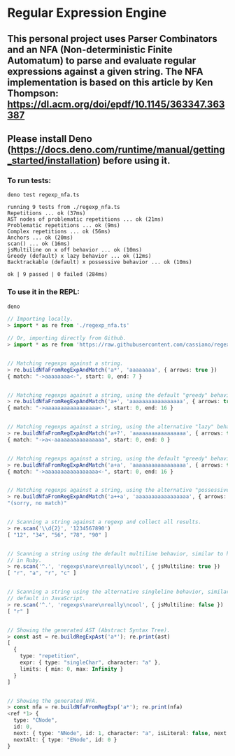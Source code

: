 # Regular Expression Engine

## This personal project uses Parser Combinators and an NFA (Non-deterministic Finite Automatum) to parse and evaluate regular expressions against a given string. The NFA implementation is based on this article by Ken Thompson: https://dl.acm.org/doi/epdf/10.1145/363347.363387

## Please install Deno (https://docs.deno.com/runtime/manual/getting_started/installation) before using it.

### To run tests:

```
deno test regexp_nfa.ts

running 9 tests from ./regexp_nfa.ts
Repetitions ... ok (37ms)
AST nodes of problematic repetitions ... ok (21ms)
Problematic repetitions ... ok (9ms)
Complex repetitions ... ok (56ms)
Anchors ... ok (20ms)
scan() ... ok (16ms)
jsMultiline on x off behavior ... ok (10ms)
Greedy (default) x lazy behavior ... ok (12ms)
Backtrackable (default) x possessive behavior ... ok (10ms)

ok | 9 passed | 0 failed (284ms)
```

### To use it in the REPL:

```ts
deno

// Importing locally.
> import * as re from './regexp_nfa.ts'

// Or, importing directly from Github.
> import * as re from 'https://raw.githubusercontent.com/cassiano/regexps/main/regexp_nfa.ts'


// Matching regexps against a string.
> re.buildNfaFromRegExpAndMatch('a*', 'aaaaaaaa', { arrows: true })
{ match: "->aaaaaaaa<-", start: 0, end: 7 }


// Matching regexps against a string, using the default "greedy" behavior.
> re.buildNfaFromRegExpAndMatch('a+', 'aaaaaaaaaaaaaaaaa', { arrows: true })
{ match: "->aaaaaaaaaaaaaaaaa<-", start: 0, end: 16 }


// Matching regexps against a string, using the alternative "lazy" behavior.
> re.buildNfaFromRegExpAndMatch('a+?', 'aaaaaaaaaaaaaaaaa', { arrows: true })
{ match: "->a<-aaaaaaaaaaaaaaaa", start: 0, end: 0 }


// Matching regexps against a string, using the default "greedy" behavior.
> re.buildNfaFromRegExpAndMatch('a+a', 'aaaaaaaaaaaaaaaaa', { arrows: true })
{ match: "->aaaaaaaaaaaaaaaaa<-", start: 0, end: 16 }


// Matching regexps against a string, using the alternative "possessive" behavior.
> re.buildNfaFromRegExpAndMatch('a++a', 'aaaaaaaaaaaaaaaaa', { arrows: true })
"(sorry, no match)"


// Scanning a string against a regexp and collect all results.
> re.scan('\\d{2}', '1234567890')
[ "12", "34", "56", "78", "90" ]


// Scanning a string using the default multiline behavior, similar to how it works by default
// in Ruby.
> re.scan('^.', 'regexps\nare\nreally\ncool', { jsMultiline: true })
[ "r", "a", "r", "c" ]


// Scanning a string using the alternative singleline behavior, similar to how it works by
// default in JavaScript.
> re.scan('^.', 'regexps\nare\nreally\ncool', { jsMultiline: false })
[ "r" ]


// Showing the generated AST (Abstract Syntax Tree).
> const ast = re.buildRegExpAst('a*'); re.print(ast)
[
  {
    type: "repetition",
    expr: { type: "singleChar", character: "a" },
    limits: { min: 0, max: Infinity }
  }
]


// Showing the generated NFA.
> const nfa = re.buildNfaFromRegExp('a*'); re.print(nfa)
<ref *1> {
  type: "CNode",
  id: 0,
  next: { type: "NNode", id: 1, character: "a", isLiteral: false, next: [Circular *1] },
  nextAlt: { type: "ENode", id: 0 }
}
```
